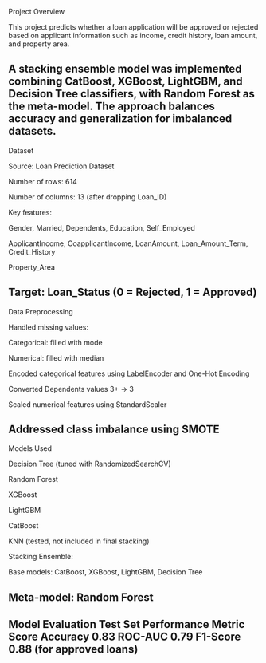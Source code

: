 Project Overview

This project predicts whether a loan application will be approved or rejected based on applicant information such as income, credit history, loan amount, and property area.

A stacking ensemble model was implemented combining CatBoost, XGBoost, LightGBM, and Decision Tree classifiers, with Random Forest as the meta-model. The approach balances accuracy and generalization for imbalanced datasets.
--------------------------------------------------------------------------------------------------------------------------------------------------
Dataset

Source: Loan Prediction Dataset

Number of rows: 614

Number of columns: 13 (after dropping Loan_ID)

Key features:

Gender, Married, Dependents, Education, Self_Employed

ApplicantIncome, CoapplicantIncome, LoanAmount, Loan_Amount_Term, Credit_History

Property_Area

Target: Loan_Status (0 = Rejected, 1 = Approved)
---------------------------------------------------------------------------------------------------------------------------------------------------
Data Preprocessing

Handled missing values:

Categorical: filled with mode

Numerical: filled with median

Encoded categorical features using LabelEncoder and One-Hot Encoding

Converted Dependents values 3+ → 3

Scaled numerical features using StandardScaler

Addressed class imbalance using SMOTE
---------------------------------------------------------------------------------------------------------------------------------------------------
Models Used

Decision Tree (tuned with RandomizedSearchCV)

Random Forest

XGBoost

LightGBM

CatBoost

KNN (tested, not included in final stacking)

Stacking Ensemble:

Base models: CatBoost, XGBoost, LightGBM, Decision Tree

Meta-model: Random Forest
------------------------------------------------------------------------------------------------------------------------------------------------
Model Evaluation
Test Set Performance
Metric	Score
Accuracy	0.83
ROC-AUC	0.79
F1-Score	0.88 (for approved loans)
----------------------------------------------------------------------------------------------------------------------------------------------------

